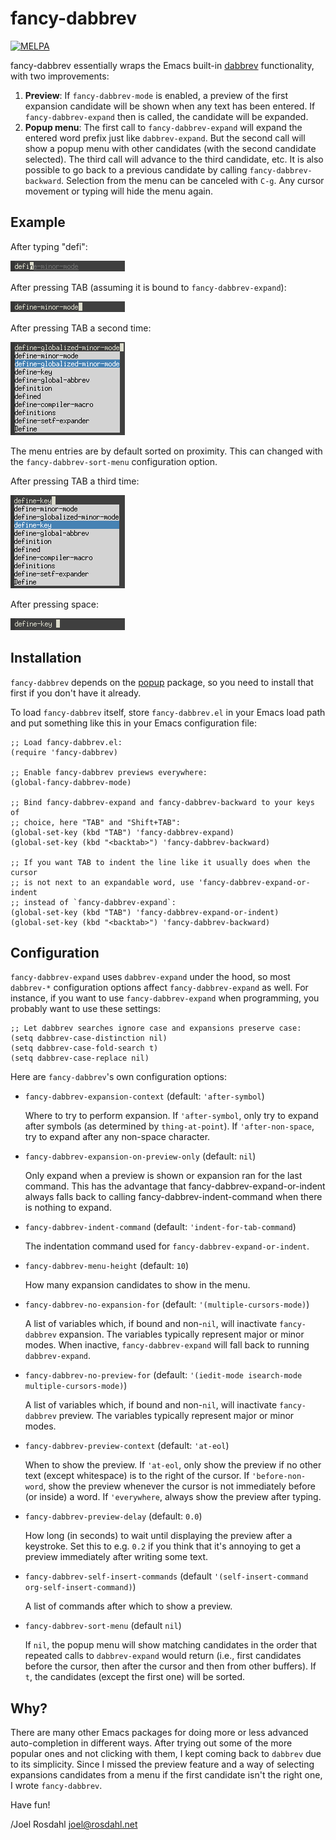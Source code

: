 fancy-dabbrev
=============

[![MELPA](https://melpa.org/packages/fancy-dabbrev-badge.svg)](https://melpa.org/#/fancy-dabbrev)

fancy-dabbrev essentially wraps the Emacs built-in [dabbrev] functionality,
with two improvements:

1. **Preview**: If `fancy-dabbrev-mode` is enabled, a preview of the first
   expansion candidate will be shown when any text has been entered. If
   `fancy-dabbrev-expand` then is called, the candidate will be expanded.
2. **Popup menu**: The first call to `fancy-dabbrev-expand` will expand the
   entered word prefix just like `dabbrev-expand`. But the second call will
   show a popup menu with other candidates (with the second candidate
   selected). The third call will advance to the third candidate, etc. It is
   also possible to go back to a previous candidate by calling
   `fancy-dabbrev-backward`. Selection from the menu can be canceled with
   `C-g`. Any cursor movement or typing will hide the menu again.


Example
-------

After typing "defi":

![Example 1](images/fancy-dabbrev-1.png)

After pressing TAB (assuming it is bound to `fancy-dabbrev-expand`):

![Example 2](images/fancy-dabbrev-2.png)

After pressing TAB a second time:

![Example 3](images/fancy-dabbrev-3.png)

The menu entries are by default sorted on proximity. This can changed with the
`fancy-dabbrev-sort-menu` configuration option.

After pressing TAB a third time:

![Example 4](images/fancy-dabbrev-4.png)

After pressing space:

![Example 5](images/fancy-dabbrev-5.png)


Installation
------------

`fancy-dabbrev` depends on the
[popup](https://github.com/auto-complete/popup-el) package, so you need to
install that first if you don't have it already.

To load `fancy-dabbrev` itself, store `fancy-dabbrev.el` in your Emacs load
path and put something like this in your Emacs configuration file:

```elisp
;; Load fancy-dabbrev.el:
(require 'fancy-dabbrev)

;; Enable fancy-dabbrev previews everywhere:
(global-fancy-dabbrev-mode)

;; Bind fancy-dabbrev-expand and fancy-dabbrev-backward to your keys of
;; choice, here "TAB" and "Shift+TAB":
(global-set-key (kbd "TAB") 'fancy-dabbrev-expand)
(global-set-key (kbd "<backtab>") 'fancy-dabbrev-backward)

;; If you want TAB to indent the line like it usually does when the cursor
;; is not next to an expandable word, use 'fancy-dabbrev-expand-or-indent
;; instead of `fancy-dabbrev-expand`:
(global-set-key (kbd "TAB") 'fancy-dabbrev-expand-or-indent)
(global-set-key (kbd "<backtab>") 'fancy-dabbrev-backward)
```


Configuration
-------------

`fancy-dabbrev-expand` uses `dabbrev-expand` under the hood, so most
`dabbrev-*` configuration options affect `fancy-dabbrev-expand` as well. For
instance, if you want to use `fancy-dabbrev-expand` when programming, you
probably want to use these settings:


```elisp
;; Let dabbrev searches ignore case and expansions preserve case:
(setq dabbrev-case-distinction nil)
(setq dabbrev-case-fold-search t)
(setq dabbrev-case-replace nil)
```

Here are `fancy-dabbrev`'s own configuration options:

* `fancy-dabbrev-expansion-context` (default: `'after-symbol`)

  Where to try to perform expansion. If `'after-symbol`, only try to expand
  after symbols (as determined by `thing-at-point`). If `'after-non-space`, try
  to expand after any non-space character.

* `fancy-dabbrev-expansion-on-preview-only` (default: `nil`)

  Only expand when a preview is shown or expansion ran for the last command.
  This has the advantage that fancy-dabbrev-expand-or-indent always falls back
  to calling fancy-dabbrev-indent-command when there is nothing to expand.

* `fancy-dabbrev-indent-command` (default: `'indent-for-tab-command`)

  The indentation command used for `fancy-dabbrev-expand-or-indent`.

* `fancy-dabbrev-menu-height` (default: `10`)

  How many expansion candidates to show in the menu.

* `fancy-dabbrev-no-expansion-for` (default: `'(multiple-cursors-mode)`)

  A list of variables which, if bound and non-`nil`, will inactivate
  `fancy-dabbrev` expansion. The variables typically represent major or minor
  modes. When inactive, `fancy-dabbrev-expand` will fall back to running
  `dabbrev-expand`.

* `fancy-dabbrev-no-preview-for` (default:
  `'(iedit-mode isearch-mode multiple-cursors-mode)`)

  A list of variables which, if bound and non-`nil`, will inactivate
  `fancy-dabbrev` preview. The variables typically represent major or minor
  modes.

* `fancy-dabbrev-preview-context` (default: `'at-eol`)

  When to show the preview. If `'at-eol`, only show the preview if no other
  text (except whitespace) is to the right of the cursor. If
  `'before-non-word`, show the preview whenever the cursor is not immediately
  before (or inside) a word. If `'everywhere`, always show the preview after
  typing.

* `fancy-dabbrev-preview-delay` (default: `0.0`)

  How long (in seconds) to wait until displaying the preview after a keystroke.
  Set this to e.g. `0.2` if you think that it's annoying to get a preview
  immediately after writing some text.

* `fancy-dabbrev-self-insert-commands` (default `'(self-insert-command
  org-self-insert-command)`)

  A list of commands after which to show a preview.

* `fancy-dabbrev-sort-menu` (default `nil`)

  If `nil`, the popup menu will show matching candidates in the order that
  repeated calls to `dabbrev-expand` would return (i.e., first candidates
  before the cursor, then after the cursor and then from other buffers). If
  `t`, the candidates (except the first one) will be sorted.


Why?
----

There are many other Emacs packages for doing more or less advanced
auto-completion in different ways. After trying out some of the more popular
ones and not clicking with them, I kept coming back to `dabbrev` due to its
simplicity. Since I missed the preview feature and a way of selecting
expansions candidates from a menu if the first candidate isn't the right one, I
wrote `fancy-dabbrev`.

Have fun!

/Joel Rosdahl <joel@rosdahl.net>

[dabbrev]: https://www.gnu.org/software/emacs/manual/html_node/emacs/Dynamic-Abbrevs.html
